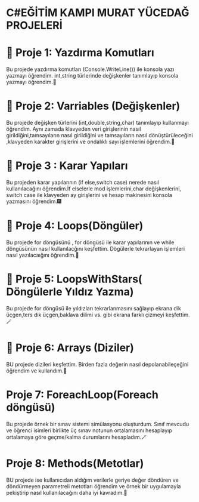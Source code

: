 # C#EĞİTİM KAMPI MURAT YÜCEDAĞ PROJELERİ

# 📍 Proje 1: Yazdırma Komutları
Bu projede yazdırma komutları (Console.WriteLine()) ile konsola yazı yazmayı öğrendim.
int,string türlerinde değişkenler tanımlayıp konsola yazmayı öğrendim.🤩

# 📍 Proje 2: Varriables (Değişkenler)
Bu projede değişken türlerini (int,double,string,char) tanımlayıp kullanmayı öğrendim.
Aynı zamada klavyeden veri girişlerinin nasıl girildiğini,tamsayıların nasıl girildiğini ve tamsayıların nasıl dönüştürüleceğini ,klavyeden karakter girişlerini ve ondalıklı sayı işlemlerini öğrendim.🎉

#  📍 Proje 3 : Karar Yapıları
Bu projeden karar yapılarının (if else,switch case) nerede nasıl kullanılacağını öğrendim.İf elselerle mod işlemlerini,char değişkenlerini, switch case ile klavyeden ay girişlerini ve hesap makinesini konsola yazmasını öğrendim.🎆

# 📍 Proje 4: Loops(Döngüler)
Bu projede for döngüsünü , for döngüsü ile karar yapılarının ve while döngüsünün nasıl kullanılacğını keşfettim. Dögülerle tekrarlayan işlemleri nasıl yazılacaığını öğrendim.🤖

# 📍 Proje 5: LoopsWithStars( Döngülerle Yıldız Yazma)
Bu projede for döngüsü ile yıldızları tekrarlanmasını sağlayıp ekrana dik üçgen,ters dik üçgen,baklava dilimi vs. gibi ekrana farklı çizmeyi keşfettim.🪄
# 📍 Proje 6: Arrays (Diziler)
BU projede dizileri keşfettim. Birden fazla değerin nasıl depolanabileçeğini öğrendim ve kullandım.🏅

# Proje 7: ForeachLoop(Foreach döngüsü)
Bu projede örnek bir sınav sistemi simülasyonu oluşturdum. Sınıf mevcudu ve öğrenci isimleri birlikte üç sınav notunun ortalamasını hesaplayıp ortalamaya göre geçme/kalma durumlarını hesapladım.🪄

# Proje 8: Methods(Metotlar)
BU projede ise kullanıcıdan aldığım verilerle geriye değer döndüren ve döndürmeyen parametreli metotları öğrendim ve örnek bir uygulamayla pekiştirip nasıl kullanılacağını daha iyi kavradım.🎉
